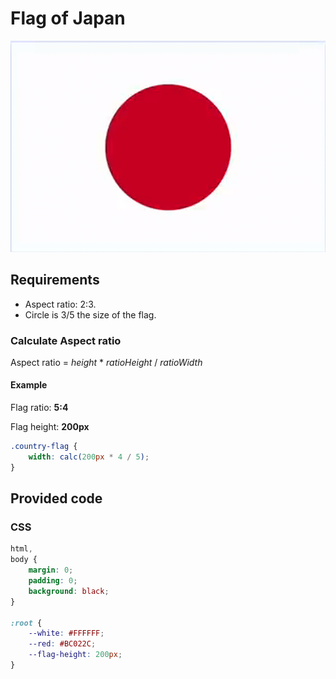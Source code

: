 # Flag of Japan

![Flag of Japan](./FlagOfJapan.png)

## Requirements

- Aspect ratio: 2:3.
- Circle is 3/5 the size of the flag.

### Calculate Aspect ratio

Aspect ratio = *height* * *ratioHeight* / *ratioWidth*

#### Example

Flag ratio: **5:4**

Flag height: **200px**

```css
.country-flag {
    width: calc(200px * 4 / 5);
}

```

## Provided code

### CSS

```css
html,
body {
    margin: 0;
    padding: 0;
    background: black;
}

:root {
    --white: #FFFFFF;
    --red: #BC022C;
    --flag-height: 200px;
}
```